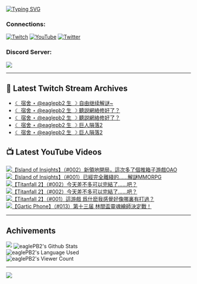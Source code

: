 <!--### Hello people, I'm EaglePB2 - The one who building something for fun 👋
Thank you for standby for this profile.   
The purpose of this profile is coming soon.   
You may come back later, as you wish if this readme.md is updated.   -->

<a href="https://git.io/typing-svg"><img src="https://readme-typing-svg.herokuapp.com?font=Fira+Code&duration=1000&pause=5000&vCenter=true&random=false&width=500&lines=%F0%9F%91%8B+Hello+Everyone%2C+I'm+EaglePB2.;%F0%9F%99%87+Thank+you+for+stopping+by+my+profile.+;%F0%9F%94%AD+%3D%3D%3D%3D+%F0%9F%94%AD;%F0%9F%91%8B+%E4%BD%A0%E5%A5%BD%EF%BC%8C%E6%AD%A1%E8%BF%8E%E4%BE%86%E5%88%B0%E6%88%91%E7%9A%84%E4%BB%A3%E7%A2%BC%E5%BA%AB%E3%80%82;%F0%9F%99%87+%E6%84%9F%E8%AC%9D%E5%89%8D%E4%BE%86%E5%8F%83%E8%A7%80%E5%B0%8F%E5%B1%8B+owo~" alt="Typing SVG" /></a>

### Connections:

[![Twitch](https://img.shields.io/badge/Twitch-9347FF?style=flat-square&logo=twitch&logoColor=white)](https://www.twitch.tv/eaglepb2)
[![YouTube](https://img.shields.io/badge/YouTube-%23FF0000.svg?style=flat-square&logo=YouTube&logoColor=white)](https://www.youtube.com/eaglepb2)
[![Twitter](https://img.shields.io/badge/Twitter-%231DA1F2.svg?style=flat-square&logo=Twitter&logoColor=white)](https://twitter.com/eaglepb2)

### Discord Server:

[![](https://invidget.switchblade.xyz/qKrub9b?theme=dark&language=ch)](https://discord.gg/qKrub9b)

---

## 👾 Latest Twitch Stream Archives
<!-- TWITCH:START -->
- [☾ 宿舍 ⋆ @eaglepb2 生 ☽ 自由继续解谜~](https://www.twitch.tv/videos/2413082521)
- [☾ 宿舍 ⋆ @eaglepb2 生 ☽ 聽説網絡修好了？](https://www.twitch.tv/videos/2412150146)
- [☾ 宿舍 ⋆ @eaglepb2 生 ☽ 聽説網絡修好了？](https://www.twitch.tv/videos/2412103235)
- [☾ 宿舍 ⋆ @eaglepb2 生 ☽ 巨人隕落2](https://www.twitch.tv/videos/2408776558)
- [☾ 宿舍 ⋆ @eaglepb2 生 ☽ 巨人隕落2](https://www.twitch.tv/videos/2407934655)
<!-- TWITCH:END -->



## 📺 Latest YouTube Videos
<!-- YOUTUBE:START -->
<!-- YOUTUBE:END -->

<!-- BEGIN YOUTUBE-CARDS -->
<a href="https://www.youtube.com/watch?v=coYnizovRv8">
  <picture>
    <source media="(prefers-color-scheme: dark)" srcset="https://ytcards.demolab.com/?id=coYnizovRv8&title=%E3%80%90Island+of+Insights%E3%80%91%EF%BC%88%23002%EF%BC%89%E6%96%B0%E9%A0%98%E5%9C%B0%E9%96%8B%E5%B1%80%EF%BC%8C%E9%80%99%E6%AC%A1%E5%A4%9A%E4%BA%86%E5%80%8B%E6%8E%A8%E7%AE%B1%E5%AD%90%E6%B8%B8%E6%88%B2OAO&lang=zh&timestamp=1742741609&background_color=%230d1117&title_color=%23ffffff&stats_color=%23dedede&max_title_lines=1&width=250&border_radius=5&duration=9998">
    <img src="https://ytcards.demolab.com/?id=coYnizovRv8&title=%E3%80%90Island+of+Insights%E3%80%91%EF%BC%88%23002%EF%BC%89%E6%96%B0%E9%A0%98%E5%9C%B0%E9%96%8B%E5%B1%80%EF%BC%8C%E9%80%99%E6%AC%A1%E5%A4%9A%E4%BA%86%E5%80%8B%E6%8E%A8%E7%AE%B1%E5%AD%90%E6%B8%B8%E6%88%B2OAO&lang=zh&timestamp=1742741609&background_color=%23ffffff&title_color=%2324292f&stats_color=%2357606a&max_title_lines=1&width=250&border_radius=5&duration=9998" alt="【Island of Insights】（#002）新領地開局，這次多了個推箱子游戲OAO" title="【Island of Insights】（#002）新領地開局，這次多了個推箱子游戲OAO">
  </picture>
</a>
<a href="https://www.youtube.com/watch?v=G9_aRKWILjs">
  <picture>
    <source media="(prefers-color-scheme: dark)" srcset="https://ytcards.demolab.com/?id=G9_aRKWILjs&title=%E3%80%90Island+of+Insights%E3%80%91%EF%BC%88%23001%EF%BC%89%E5%B7%B2%E7%B6%93%E5%AE%8C%E5%85%A8%E9%9B%A2%E7%B6%AB%E7%9A%84%E2%80%A6%E2%80%A6%E8%A7%A3%E8%AC%8EMMORPG&lang=zh&timestamp=1742701311&background_color=%230d1117&title_color=%23ffffff&stats_color=%23dedede&max_title_lines=1&width=250&border_radius=5&duration=13308">
    <img src="https://ytcards.demolab.com/?id=G9_aRKWILjs&title=%E3%80%90Island+of+Insights%E3%80%91%EF%BC%88%23001%EF%BC%89%E5%B7%B2%E7%B6%93%E5%AE%8C%E5%85%A8%E9%9B%A2%E7%B6%AB%E7%9A%84%E2%80%A6%E2%80%A6%E8%A7%A3%E8%AC%8EMMORPG&lang=zh&timestamp=1742701311&background_color=%23ffffff&title_color=%2324292f&stats_color=%2357606a&max_title_lines=1&width=250&border_radius=5&duration=13308" alt="【Island of Insights】（#001）已經完全離綫的……解謎MMORPG" title="【Island of Insights】（#001）已經完全離綫的……解謎MMORPG">
  </picture>
</a>
<a href="https://www.youtube.com/watch?v=ZaGD63ZeCfo">
  <picture>
    <source media="(prefers-color-scheme: dark)" srcset="https://ytcards.demolab.com/?id=ZaGD63ZeCfo&title=%E3%80%90Titanfall+2%E3%80%91%EF%BC%88%23002%EF%BC%89%E4%BB%8A%E5%A4%A9%E5%B7%AE%E4%B8%8D%E5%A4%9A%E5%8F%AF%E4%BB%A5%E5%AE%8C%E7%B5%90%E4%BA%86%E2%80%A6%E2%80%A6%E5%90%A7%EF%BC%9F&lang=zh&timestamp=1742616852&background_color=%230d1117&title_color=%23ffffff&stats_color=%23dedede&max_title_lines=1&width=250&border_radius=5&duration=0">
    <img src="https://ytcards.demolab.com/?id=ZaGD63ZeCfo&title=%E3%80%90Titanfall+2%E3%80%91%EF%BC%88%23002%EF%BC%89%E4%BB%8A%E5%A4%A9%E5%B7%AE%E4%B8%8D%E5%A4%9A%E5%8F%AF%E4%BB%A5%E5%AE%8C%E7%B5%90%E4%BA%86%E2%80%A6%E2%80%A6%E5%90%A7%EF%BC%9F&lang=zh&timestamp=1742616852&background_color=%23ffffff&title_color=%2324292f&stats_color=%2357606a&max_title_lines=1&width=250&border_radius=5&duration=0" alt="【Titanfall 2】（#002）今天差不多可以完結了……吧？" title="【Titanfall 2】（#002）今天差不多可以完結了……吧？">
  </picture>
</a>
<a href="https://www.youtube.com/watch?v=QQQxZ3i45PY">
  <picture>
    <source media="(prefers-color-scheme: dark)" srcset="https://ytcards.demolab.com/?id=QQQxZ3i45PY&title=%E3%80%90Titanfall+2%E3%80%91%EF%BC%88%23002%EF%BC%89%E4%BB%8A%E5%A4%A9%E5%B7%AE%E4%B8%8D%E5%A4%9A%E5%8F%AF%E4%BB%A5%E5%AE%8C%E7%B5%90%E4%BA%86%E2%80%A6%E2%80%A6%E5%90%A7%EF%BC%9F&lang=zh&timestamp=1742288601&background_color=%230d1117&title_color=%23ffffff&stats_color=%23dedede&max_title_lines=1&width=250&border_radius=5&duration=8367">
    <img src="https://ytcards.demolab.com/?id=QQQxZ3i45PY&title=%E3%80%90Titanfall+2%E3%80%91%EF%BC%88%23002%EF%BC%89%E4%BB%8A%E5%A4%A9%E5%B7%AE%E4%B8%8D%E5%A4%9A%E5%8F%AF%E4%BB%A5%E5%AE%8C%E7%B5%90%E4%BA%86%E2%80%A6%E2%80%A6%E5%90%A7%EF%BC%9F&lang=zh&timestamp=1742288601&background_color=%23ffffff&title_color=%2324292f&stats_color=%2357606a&max_title_lines=1&width=250&border_radius=5&duration=8367" alt="【Titanfall 2】（#002）今天差不多可以完結了……吧？" title="【Titanfall 2】（#002）今天差不多可以完結了……吧？">
  </picture>
</a>
<a href="https://www.youtube.com/watch?v=oBHj0B0iASk">
  <picture>
    <source media="(prefers-color-scheme: dark)" srcset="https://ytcards.demolab.com/?id=oBHj0B0iASk&title=%E3%80%90Titanfall+2%E3%80%91%EF%BC%88%23001%EF%BC%89%E9%80%99%E6%B8%B8%E6%88%B2+%E7%88%B2%E4%BB%80%E9%BA%BD%E6%88%91%E6%84%9F%E8%A6%BA%E5%A5%BD%E5%83%8F%E5%93%AA%E8%A3%8F%E6%9C%89%E6%89%93%E9%81%8E%EF%BC%9F&lang=zh&timestamp=1742202601&background_color=%230d1117&title_color=%23ffffff&stats_color=%23dedede&max_title_lines=1&width=250&border_radius=5&duration=12200">
    <img src="https://ytcards.demolab.com/?id=oBHj0B0iASk&title=%E3%80%90Titanfall+2%E3%80%91%EF%BC%88%23001%EF%BC%89%E9%80%99%E6%B8%B8%E6%88%B2+%E7%88%B2%E4%BB%80%E9%BA%BD%E6%88%91%E6%84%9F%E8%A6%BA%E5%A5%BD%E5%83%8F%E5%93%AA%E8%A3%8F%E6%9C%89%E6%89%93%E9%81%8E%EF%BC%9F&lang=zh&timestamp=1742202601&background_color=%23ffffff&title_color=%2324292f&stats_color=%2357606a&max_title_lines=1&width=250&border_radius=5&duration=12200" alt="【Titanfall 2】（#001）這游戲 爲什麽我感覺好像哪裏有打過？" title="【Titanfall 2】（#001）這游戲 爲什麽我感覺好像哪裏有打過？">
  </picture>
</a>
<a href="https://www.youtube.com/watch?v=lF2KSYMm1nk">
  <picture>
    <source media="(prefers-color-scheme: dark)" srcset="https://ytcards.demolab.com/?id=lF2KSYMm1nk&title=%E3%80%90Gartic+Phone%E3%80%91%EF%BC%88%23013%EF%BC%89%E7%AC%AC%E5%8D%81%E4%B8%89%E5%B1%8A+%E6%9E%97%E9%96%93%E7%9B%83%E9%9D%88%E9%AD%82%E7%B9%AA%E5%B8%AB%E6%B1%BA%E5%AE%9A%E6%88%B0%EF%BC%81&lang=zh&timestamp=1741584720&background_color=%230d1117&title_color=%23ffffff&stats_color=%23dedede&max_title_lines=1&width=250&border_radius=5&duration=7624">
    <img src="https://ytcards.demolab.com/?id=lF2KSYMm1nk&title=%E3%80%90Gartic+Phone%E3%80%91%EF%BC%88%23013%EF%BC%89%E7%AC%AC%E5%8D%81%E4%B8%89%E5%B1%8A+%E6%9E%97%E9%96%93%E7%9B%83%E9%9D%88%E9%AD%82%E7%B9%AA%E5%B8%AB%E6%B1%BA%E5%AE%9A%E6%88%B0%EF%BC%81&lang=zh&timestamp=1741584720&background_color=%23ffffff&title_color=%2324292f&stats_color=%2357606a&max_title_lines=1&width=250&border_radius=5&duration=7624" alt="【Gartic Phone】（#013）第十三届 林間盃靈魂繪師決定戰！" title="【Gartic Phone】（#013）第十三届 林間盃靈魂繪師決定戰！">
  </picture>
</a>
<!-- END YOUTUBE-CARDS -->

---

## Achivements
[![](https://github-profile-trophy.vercel.app/?username=eaglepb2&theme=monokai&no-bg=true&&title=Repositories,Issues,Commit,MultiLanguage)](https://github.com/anuraghazra/github-readme-stats)
<img align="center" alt="eaglePB2's Github Stats" src="https://github-readme-stats.vercel.app/api?username=eaglePB2&show_icons=true&hide_border=true&theme=merko" />
<br>
<img align="center" alt="eaglePB2's Language Used" src="https://github-readme-stats.vercel.app/api/top-langs/?username=eaglePB2&show_icons=true&hide_border=true&theme=merko&layout=compact&langs_count=8" />
<br>
<img align="center" alt="eaglePB2's Viewer Count" src="https://visitcount.itsvg.in/api?id=eaglepb2&label=Profile%20Views&color=3&icon=5&pretty=true" />

<hr>

<!-- RANDOMQUOTE:START -->
![](https://quotes-github-readme.vercel.app/api?type=horizontal&theme=merko)
<!-- RANDOMQUOTE:END -->


<!--
       _____   _   _   _____       _____   _   _   ____   
      |_   _| | | | | |  ___|     |  ___| | \ | | |  _  \  
        | |   | |_| | | |___      | |___  |  \| | | | | | 
        | |   |  _  | |  ___|     |  ___| |     | | | | | 
        | |   | | | | | |___      | |___  | |\  | | |_| | 
        |_|   |_| |_| |_____|     |_____| |_| \_| |____ / 
      
-->
